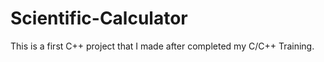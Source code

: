 # Scientific-Calculator
This is a first C++ project that I made after completed my C/C++ Training.    
